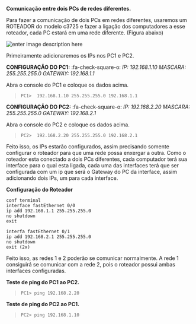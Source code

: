 **Comunicação entre dois PCs de redes diferentes.**

Para fazer a comunicação de dois PCs em redes diferentes, usaremos um ROTEADOR do modelo c3725 e fazer a ligação dos computadores a esse roteador, cada PC estará em uma rede diferente. (Figura abaixo)

![enter image description here](https://uploaddeimagens.com.br/images/001/137/061/original/Gns2.png?1508179251)

Primeiramente adicionaremos os IPs nos PC1 e PC2.

**CONFIGURAÇÃO DO PC1:**  :fa-check-square-o:
*IP: 192.168.1.10*
*MASCARA: 255.255.255.0*
*GATEWAY: 192.168.1.1*

Abra o console do PC1 e coloque os dados acima.

> `PC1>  192.168.1.10 255.255.255.0 192.168.1.1`

**CONFIGURAÇÃO DO PC2:** :fa-check-square-o:
*IP: 192.168.2.20*
*MASCARA: 255.255.255.0*
*GATEWAY: 192.168.2.1*

Abra o console do PC2 e coloque os dados acima.

> `PC2>  192.168.2.20 255.255.255.0 192.168.2.1`

Feito isso, os IPs estarão configurados, assim precisando somente configurar o roteador para que uma rede possa enxergar a outra.
Como o roteador esta conectado a dois PCs diferentes, cada computador terá sua interface para o qual esta ligada, cada uma das interfaces terá que ser configurada com um ip que será o Gateway do PC da interface, assim adicionando dois IPs, um para cada interface.

**Configuração do Roteador**

    conf terminal
    interface fastEthernet 0/0
    ip add 192.168.1.1 255.255.255.0
    no shutdown
    exit
    
    interfa fastEthernet 0/1
    ip add 192.168.2.1 255.255.255.0
    no shutdown
    exit (2x)

Feito isso, as redes 1 e 2 poderão se comunicar normalmente.
A rede 1 consiguirá se comunicar com a rede 2, pois o roteador possui ambas interfaces configuradas.

**Teste de ping do PC1 ao PC2.**

> `PC1> ping 192.168.2.20`

**Teste de ping do PC2 ao PC1.**

> `PC2> ping 192.168.1.10`



